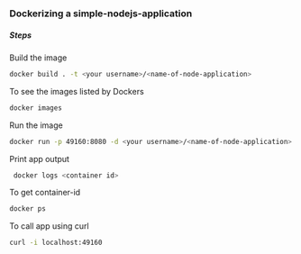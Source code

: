 ### Dockerizing a simple-nodejs-application


##### Steps
Build the image
```sh
docker build . -t <your username>/<name-of-node-application>
```
To see the images listed by Dockers
```sh
docker images
```
Run the image
```sh
docker run -p 49160:8080 -d <your username>/<name-of-node-application>
```
Print app output 
```sh
 docker logs <container id>
```
To get container-id
```sh
docker ps
```
To call app using curl
```sh
curl -i localhost:49160
```
